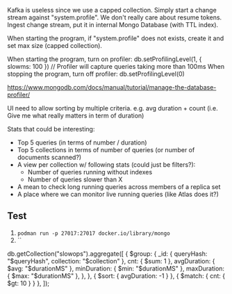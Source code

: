 Kafka is useless since we use a capped collection. Simply start a change stream against "system.profile". We don't really care about resume tokens.
Ingest change stream, put it in internal Mongo Database (with TTL index).

When starting the program, if "system.profile" does not exists, create it and set max size (capped collection).

When starting the program, turn on profiler: db.setProfilingLevel(1, { slowms: 100 }) // Profiler will capture queries taking more than 100ms
When stopping the program, turn off profiler: db.setProfilingLevel(0)

https://www.mongodb.com/docs/manual/tutorial/manage-the-database-profiler/

UI need to allow sorting by multiple criteria. e.g. avg duration + count (i.e. Give me what really matters in term of duration)

Stats that could be interesting:
 - Top 5 queries (in terms of number / duration)
 - Top 5 collections in terms of number of queries (or number of documents scanned?)
 - A view per collection w/ following stats (could just be filters?):
    - Number of queries running without indexes
    - Number of queries slower than X
 - A mean to check long running queries across members of a replica set
 - A place where we can monitor live running queries (like Atlas does it?)

## Test

1. `podman run -p 27017:27017 docker.io/library/mongo`
1. ``


db.getCollection("slowops").aggregate([
  {
    $group: {
      _id: { queryHash: "$queryHash", collection: "$collection" },
      cnt: { $sum: 1 },
      avgDuration: { $avg: "$durationMS" },
      minDuration: { $min: "$durationMS" },
      maxDuration: { $max: "$durationMS" },
    },
  },
  { $sort: { avgDuration: -1 } },
  { $match: { cnt: { $gt: 10 } } },
]);

